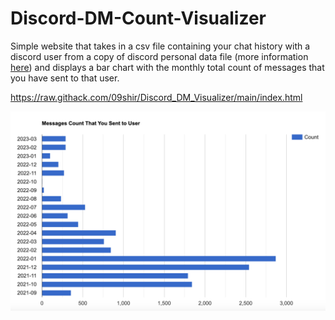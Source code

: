 # Discord-DM-Count-Visualizer

Simple website that takes in a csv file containing your chat history with a discord user from a copy of discord personal data file (more information [here](https://support.discord.com/hc/en-us/articles/360004027692)) and displays a bar chart with the monthly total count of messages that you have sent to that user. 

https://raw.githack.com/09shir/Discord_DM_Visualizer/main/index.html

![FOTP](./screenshot.png)
